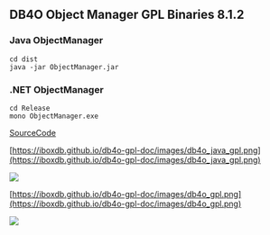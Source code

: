 
## DB4O Object Manager GPL Binaries 8.1.2

### Java ObjectManager
```
cd dist
java -jar ObjectManager.jar
```


### .NET ObjectManager
```
cd Release
mono ObjectManager.exe
```


[SourceCode](https://iboxdb.github.io/db4o-gpl/)



[https://iboxdb.github.io/db4o-gpl-doc/images/db4o_java_gpl.png](https://iboxdb.github.io/db4o-gpl-doc/images/db4o_java_gpl.png)


![](https://iboxdb.github.io/db4o-gpl-doc/images/db4o_java_gpl.png)




[https://iboxdb.github.io/db4o-gpl-doc/images/db4o_gpl.png](https://iboxdb.github.io/db4o-gpl-doc/images/db4o_gpl.png)


![](https://iboxdb.github.io/db4o-gpl-doc/images/db4o_gpl.png)




